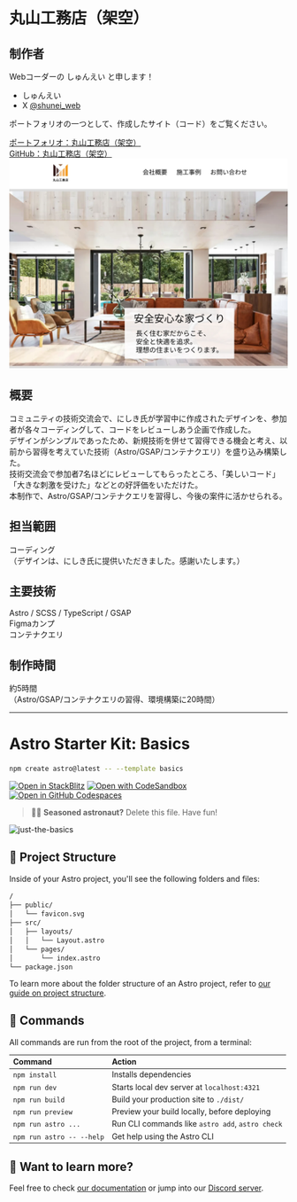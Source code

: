 # 丸山工務店（架空）

## 制作者

Webコーダーの しゅんえい と申します！

- しゅんえい
- X [@shunei_web](https://x.com/shunei_web)

ポートフォリオの一つとして、作成したサイト（コード）をご覧ください。

[ポートフォリオ：丸山工務店（架空）](https://shunei-web.tech/maruyama-koumuten/)\
[GitHub：丸山工務店（架空）](https://github.com/shunei-web/nishiki-maruyama-koumuten)\
![ファーストビュー：丸山工務店（架空）](public/maruyama-koumuten@2x.webp)

## 概要

コミュニティの技術交流会で、にしき氏が学習中に作成されたデザインを、参加者が各々コーディングして、コードをレビューしあう企画で作成した。\
デザインがシンプルであったため、新規技術を併せて習得できる機会と考え、以前から習得を考えていた技術（Astro/GSAP/コンテナクエリ）を盛り込み構築した。\
技術交流会で参加者7名ほどにレビューしてもらったところ、「美しいコード」「大きな刺激を受けた」などとの好評価をいただけた。\
本制作で、Astro/GSAP/コンテナクエリを習得し、今後の案件に活かせられる。

## 担当範囲

コーディング\
（デザインは、にしき氏に提供いただきました。感謝いたします。）

## 主要技術

Astro / SCSS / TypeScript / GSAP\
Figmaカンプ\
コンテナクエリ

## 制作時間

約5時間\
（Astro/GSAP/コンテナクエリの習得、環境構築に20時間）

---

# Astro Starter Kit: Basics

```sh
npm create astro@latest -- --template basics
```

[![Open in StackBlitz](https://developer.stackblitz.com/img/open_in_stackblitz.svg)](https://stackblitz.com/github/withastro/astro/tree/latest/examples/basics)
[![Open with CodeSandbox](https://assets.codesandbox.io/github/button-edit-lime.svg)](https://codesandbox.io/p/sandbox/github/withastro/astro/tree/latest/examples/basics)
[![Open in GitHub Codespaces](https://github.com/codespaces/badge.svg)](https://codespaces.new/withastro/astro?devcontainer_path=.devcontainer/basics/devcontainer.json)

> 🧑‍🚀 **Seasoned astronaut?** Delete this file. Have fun!

![just-the-basics](https://github.com/withastro/astro/assets/2244813/a0a5533c-a856-4198-8470-2d67b1d7c554)

## 🚀 Project Structure

Inside of your Astro project, you'll see the following folders and files:

```text
/
├── public/
│   └── favicon.svg
├── src/
│   ├── layouts/
│   │   └── Layout.astro
│   └── pages/
│       └── index.astro
└── package.json
```

To learn more about the folder structure of an Astro project, refer to [our guide on project structure](https://docs.astro.build/en/basics/project-structure/).

## 🧞 Commands

All commands are run from the root of the project, from a terminal:

| Command                   | Action                                           |
| :------------------------ | :----------------------------------------------- |
| `npm install`             | Installs dependencies                            |
| `npm run dev`             | Starts local dev server at `localhost:4321`      |
| `npm run build`           | Build your production site to `./dist/`          |
| `npm run preview`         | Preview your build locally, before deploying     |
| `npm run astro ...`       | Run CLI commands like `astro add`, `astro check` |
| `npm run astro -- --help` | Get help using the Astro CLI                     |

## 👀 Want to learn more?

Feel free to check [our documentation](https://docs.astro.build) or jump into our [Discord server](https://astro.build/chat).

